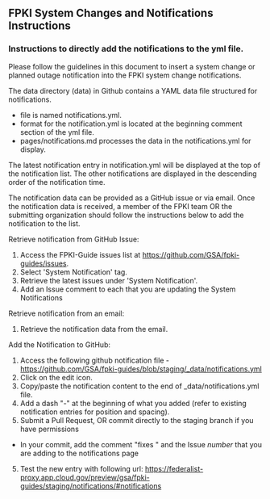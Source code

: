 ## FPKI System Changes and Notifications Instructions

### Instructions to directly add the notifications to the yml file. 

Please follow the guidelines in this document to insert a system change or planned outage notification into the FPKI system change notifications. 

The data directory (data) in Github contains a YAML data file structured for notifications. 
- file is named notifications.yml. 
- format for the notification.yml is located at the beginning comment section of the yml file. 
- pages/notifications.md processes the data in the notifications.yml for display. 

The latest notification entry in notification.yml  will be displayed at the top of the notification list. The other notifications are displayed in the descending order of the notification time. 

The notification data can be provided as a GitHub issue or via email. Once the notification data is received, a member of the FPKI team OR the submitting organization should follow the instructions below to add the notification to the list.

Retrieve notification from GitHub Issue:  
1. Access the FPKI-Guide issues list at https://github.com/GSA/fpki-guides/issues.
2. Select 'System Notification' tag.
3. Retrieve the latest issues under 'System Notification'.
4. Add an Issue comment to each that you are updating the System Notifications

Retrieve notification from an email:  
1. Retrieve the notification data from the email.

Add the Notification to GitHub:  
1. Access the following github notification file - https://github.com/GSA/fpki-guides/blob/staging/_data/notifications.yml 
2. Click on the edit icon.
3. Copy/paste the notification content to the end of _data/notifications.yml file. 
4. Add a dash "-" at the beginning of what you added (refer to existing notification entries for position and spacing).
4. Submit a Pull Request, OR commit directly to the staging branch if you have permissions
- In your commit, add the comment "fixes " and the Issue _number_ that you are adding to the notifications page
5. Test the new entry with following url: https://federalist-proxy.app.cloud.gov/preview/gsa/fpki-guides/staging/notifications/#notifications
     

     
 

